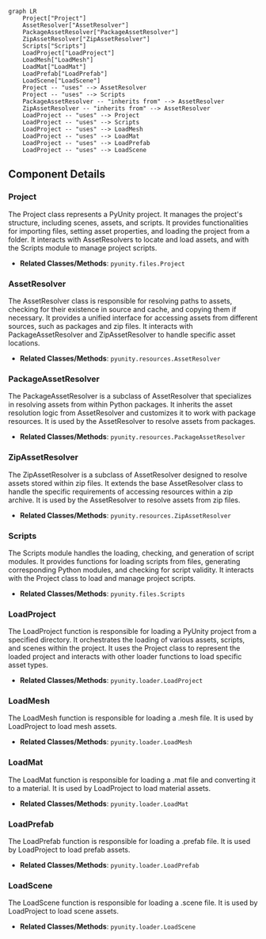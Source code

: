 ```mermaid
graph LR
    Project["Project"]
    AssetResolver["AssetResolver"]
    PackageAssetResolver["PackageAssetResolver"]
    ZipAssetResolver["ZipAssetResolver"]
    Scripts["Scripts"]
    LoadProject["LoadProject"]
    LoadMesh["LoadMesh"]
    LoadMat["LoadMat"]
    LoadPrefab["LoadPrefab"]
    LoadScene["LoadScene"]
    Project -- "uses" --> AssetResolver
    Project -- "uses" --> Scripts
    PackageAssetResolver -- "inherits from" --> AssetResolver
    ZipAssetResolver -- "inherits from" --> AssetResolver
    LoadProject -- "uses" --> Project
    LoadProject -- "uses" --> Scripts
    LoadProject -- "uses" --> LoadMesh
    LoadProject -- "uses" --> LoadMat
    LoadProject -- "uses" --> LoadPrefab
    LoadProject -- "uses" --> LoadScene
```

## Component Details

### Project
The Project class represents a PyUnity project. It manages the project's structure, including scenes, assets, and scripts. It provides functionalities for importing files, setting asset properties, and loading the project from a folder. It interacts with AssetResolvers to locate and load assets, and with the Scripts module to manage project scripts.
- **Related Classes/Methods**: `pyunity.files.Project`

### AssetResolver
The AssetResolver class is responsible for resolving paths to assets, checking for their existence in source and cache, and copying them if necessary. It provides a unified interface for accessing assets from different sources, such as packages and zip files. It interacts with PackageAssetResolver and ZipAssetResolver to handle specific asset locations.
- **Related Classes/Methods**: `pyunity.resources.AssetResolver`

### PackageAssetResolver
The PackageAssetResolver is a subclass of AssetResolver that specializes in resolving assets from within Python packages. It inherits the asset resolution logic from AssetResolver and customizes it to work with package resources. It is used by the AssetResolver to resolve assets from packages.
- **Related Classes/Methods**: `pyunity.resources.PackageAssetResolver`

### ZipAssetResolver
The ZipAssetResolver is a subclass of AssetResolver designed to resolve assets stored within zip files. It extends the base AssetResolver class to handle the specific requirements of accessing resources within a zip archive. It is used by the AssetResolver to resolve assets from zip files.
- **Related Classes/Methods**: `pyunity.resources.ZipAssetResolver`

### Scripts
The Scripts module handles the loading, checking, and generation of script modules. It provides functions for loading scripts from files, generating corresponding Python modules, and checking for script validity. It interacts with the Project class to load and manage project scripts.
- **Related Classes/Methods**: `pyunity.files.Scripts`

### LoadProject
The LoadProject function is responsible for loading a PyUnity project from a specified directory. It orchestrates the loading of various assets, scripts, and scenes within the project. It uses the Project class to represent the loaded project and interacts with other loader functions to load specific asset types.
- **Related Classes/Methods**: `pyunity.loader.LoadProject`

### LoadMesh
The LoadMesh function is responsible for loading a .mesh file. It is used by LoadProject to load mesh assets.
- **Related Classes/Methods**: `pyunity.loader.LoadMesh`

### LoadMat
The LoadMat function is responsible for loading a .mat file and converting it to a material. It is used by LoadProject to load material assets.
- **Related Classes/Methods**: `pyunity.loader.LoadMat`

### LoadPrefab
The LoadPrefab function is responsible for loading a .prefab file. It is used by LoadProject to load prefab assets.
- **Related Classes/Methods**: `pyunity.loader.LoadPrefab`

### LoadScene
The LoadScene function is responsible for loading a .scene file. It is used by LoadProject to load scene assets.
- **Related Classes/Methods**: `pyunity.loader.LoadScene`
